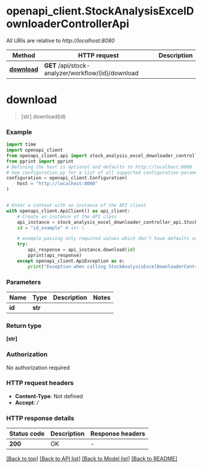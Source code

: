 # openapi_client.StockAnalysisExcelDownloaderControllerApi

All URIs are relative to *http://localhost:8080*

Method | HTTP request | Description
------------- | ------------- | -------------
[**download**](StockAnalysisExcelDownloaderControllerApi.md#download) | **GET** /api/stock-analyzer/workflow/{id}/download | 


# **download**
> [str] download(id)



### Example

```python
import time
import openapi_client
from openapi_client.api import stock_analysis_excel_downloader_controller_api
from pprint import pprint
# Defining the host is optional and defaults to http://localhost:8080
# See configuration.py for a list of all supported configuration parameters.
configuration = openapi_client.Configuration(
    host = "http://localhost:8080"
)


# Enter a context with an instance of the API client
with openapi_client.ApiClient() as api_client:
    # Create an instance of the API class
    api_instance = stock_analysis_excel_downloader_controller_api.StockAnalysisExcelDownloaderControllerApi(api_client)
    id = "id_example" # str | 

    # example passing only required values which don't have defaults set
    try:
        api_response = api_instance.download(id)
        pprint(api_response)
    except openapi_client.ApiException as e:
        print("Exception when calling StockAnalysisExcelDownloaderControllerApi->download: %s\n" % e)
```


### Parameters

Name | Type | Description  | Notes
------------- | ------------- | ------------- | -------------
 **id** | **str**|  |

### Return type

**[str]**

### Authorization

No authorization required

### HTTP request headers

 - **Content-Type**: Not defined
 - **Accept**: */*


### HTTP response details
| Status code | Description | Response headers |
|-------------|-------------|------------------|
**200** | OK |  -  |

[[Back to top]](#) [[Back to API list]](../README.md#documentation-for-api-endpoints) [[Back to Model list]](../README.md#documentation-for-models) [[Back to README]](../README.md)

